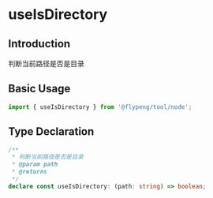 # useIsDirectory

## Introduction

判断当前路径是否是目录

## Basic Usage

```ts
import { useIsDirectory } from '@flypeng/tool/node';
```

## Type Declaration

```ts
/**
 * 判断当前路径是否是目录
 * @param path
 * @returns
 */
declare const useIsDirectory: (path: string) => boolean;
```
